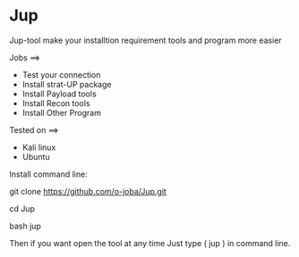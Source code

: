 # Jup
Jup-tool make your installtion requirement tools and program more easier 

Jobs ==>
- Test your connection 
- Install strat-UP package 
- Install Payload tools
- Install Recon tools
- Install Other Program




Tested on ==> 
- Kali linux 
- Ubuntu



Install command line:

git clone https://github.com/o-joba/Jup.git

cd Jup

bash jup 


Then if you want open the tool at any time Just type ( jup ) in command line.




